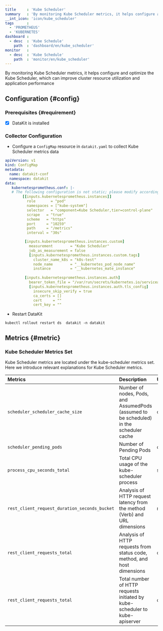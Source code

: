 ```yaml
---
title     : 'Kube Scheduler'
summary   : 'By monitoring Kube Scheduler metrics, it helps configure and optimize the Kube Scheduler, which can improve cluster resource utilization and application performance'
__int_icon: 'icon/kube_scheduler'
tags      :
  - 'PROMETHEUS'
  - 'KUBERNETES'
dashboard :
  - desc  : 'Kube Schedule'
    path  : 'dashboard/en/kube_scheduler'
monitor   :
  - desc  : 'Kube Schedule'
    path  : 'monitor/en/kube_scheduler'
---
```


By monitoring Kube Scheduler metrics, it helps configure and optimize the Kube Scheduler, which can improve cluster resource utilization and application performance

## Configuration {#config}

### Prerequisites {#requirement}

- [x] DataKit is installed

### Collector Configuration

- Configure a `ConfigMap` resource in `datakit.yaml` to collect Kube Scheduler metrics data

```yaml
apiVersion: v1
kind: ConfigMap
metadata:
  name: datakit-conf
  namespace: datakit
data:
   kubernetesprometheus.conf: |-  
   # The following configuration is not static; please modify according to your actual situation
        [[inputs.kubernetesprometheus.instances]]
          role       = "pod"
          namespaces = ["kube-system"]
          selector   = "component=Kube Scheduler,tier=control-plane"      
          scrape   = "true"
          scheme   = "https"
          port     = "10259"
          path     = "/metrics"
          interval = "30s"

         [inputs.kubernetesprometheus.instances.custom]
           measurement        = "Kube Scheduler"
           job_as_measurement = false
           [inputs.kubernetesprometheus.instances.custom.tags]
             cluster_name_k8s = "k8s-test"           
             node_name        = "__kubernetes_pod_node_name"
             instance         = "__kubernetes_mate_instance"
      
         [inputs.kubernetesprometheus.instances.auth]
           bearer_token_file = "/var/run/secrets/kubernetes.io/serviceaccount/token"
           [inputs.kubernetesprometheus.instances.auth.tls_config]
             insecure_skip_verify = true
             ca_certs = []
             cert     = ""
             cert_key = ""
```

- Restart DataKit

```shell
kubectl rollout restart ds  datakit -n datakit
```

## Metrics {#metric}

### Kube Scheduler Metrics Set

Kube Scheduler metrics are located under the kube-scheduler metrics set. Here we introduce relevant explanations for Kube Scheduler metrics.

| Metrics | Description | Unit |
|:--------|:------------|:-----|
|`scheduler_scheduler_cache_size`| Number of nodes, Pods, and AssumedPods (assumed to be scheduled) in the scheduler cache | count |
|`scheduler_pending_pods`| Number of Pending Pods | count |
|`process_cpu_seconds_total`| Total CPU usage of the kube-scheduler process | s |
|`rest_client_request_duration_seconds_bucket`| Analysis of HTTP request latency from the method (Verb) and URL dimensions | ms |
|`rest_client_requests_total`| Analysis of HTTP requests from status code, method, and host dimensions | count |
|`rest_client_requests_total`| Total number of HTTP requests initiated by kube-scheduler to kube-apiserver | count |
